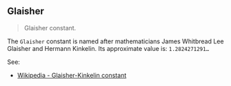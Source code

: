 ## Glaisher

> Glaisher constant.

The `Glaisher` constant is named after mathematicians James Whitbread Lee Glaisher and Hermann Kinkelin.
Its approximate value is: `1.2824271291…`

See:

* [Wikipedia - Glaisher-Kinkelin constant](http://en.wikipedia.org/wiki/Glaisher-Kinkelin_constant)
 
